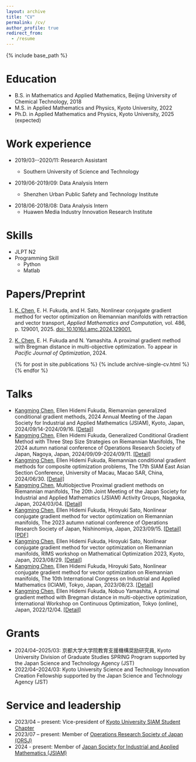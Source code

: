 ```yaml
---
layout: archive
title: "CV"
permalink: /cv/
author_profile: true
redirect_from:
  - /resume
---
```


{% include base_path %}

Education
======
* B.S. in Mathematics and Applied Mathematics, Beijing University of Chemical Technology, 2018
* M.S. in Applied Mathematics and Physics, Kyoto University, 2022
* Ph.D. in Applied Mathematics and Physics, Kyoto University, 2025 (expected)

Work experience
======
* 2019/03--2020/11: Research Assistant
  * Southern University of Science and Technology
  <!--  * Supervisor: Professor Yanglili-->
    
* 2019/06-2019/09: Data Analysis Intern
  * Shenzhen Urban Public Safety and Technology Institute
 <!-- * Collect and do the analysis of fire data.-->
 <!--  * Participated in the content analysis and visual design of "A Map of Urban Security".-->
* 2018/06-2018/08: Data Analysis Intern
  * Huawen Media Industry Innovation Research Institute
 <!--   * Collect data from the Internet, including textual and numerical data. Organize data, set indicators, analyze data, and form the results.-->

  
Skills
======
* JLPT N2
* Programming Skill
  * Python
  * Matlab

<!-- 
Publications
======
* Gong W, <u>Chen K</u>, Huggins T J, et al. Risk Evaluation Based on Variable Fuzzy Sets and Information Diffusion Method. Journal of Applied Mathematics and Physics, 2020, 8(5): 821-830.
* Huggins T J, <u>Chen K</u>, Gong W, et al. The razor in the waterfall: Using longitudinal data to sharpen the analysis of cascading disaster risk. IOP Conference Series: Earth and Environmental Science. IOP Publishing, 2020, 432(1): 012015. 
* Huggins T J, E F, <u>Chen K</u>, Gong W, Yang L. Infrastructural Aspects of Rain-Related Cascading Disasters: A Systematic Literature Review. Int J Environ Res Public Health. 2020, 17(14):5175.
 -->
 
Papers/Preprint
======
1) <u>K. Chen</u>, E. H. Fukuda, and H. Sato, Nonlinear conjugate gradient method for vector optimization on Riemannian manifolds with retraction and vector transport, *Applied Mathematics and Computation,* vol. 486, p. 129001, 2025. [doi: 10.1016/j.amc.2024.129001.](https://www.sciencedirect.com/science/article/pii/S0096300324004624)

2) <u>K. Chen</u>, E. H. Fukuda and N. Yamashita. A proximal gradient method with Bregman distance in multi-objective optimization. To appear in *Pacific Journal of Optimization*, 2024.


  <ul>{% for post in site.publications %}
    {% include archive-single-cv.html %}
  {% endfor %}</ul>
  
Talks
======
*  <u>Kangming Chen</u>, Ellen Hidemi Fukuda, Riemannian generalized conditional gradient methods, 2024 Annual Meeting of the Japan Society for Industrial and Applied Mathematics (JSIAM), Kyoto, Japan, 2024/09/14-2024/09/16. [[Detail]](https://jsiam.org/annual2024/) 
*  <u>Kangming Chen</u>, Ellen Hidemi Fukuda, Generalized Conditional Gradient Method with Three Step Size Strategies on Riemannian Manifolds, The 2024 autumn national conference of Operations Research Society of Japan, Nagoya, Japan, 2024/09/09-2024/09/11. [[Detail]](https://orsj.org/nc2024f/) 
*  <u>Kangming Chen</u>, Ellen Hidemi Fukuda, Riemannian conditional gradient methods for composite optimization problems, The 17th SIAM East Asian Section Conference, University of Macau, Macao SAR, China, 2024/06/30. [[Detail]](https://www.easiam2024.org/)
*  <u>Kangming Chen</u>, Multiobjective Proximal gradient methods on Riemannian manifolds, The 20th Joint Meeting of the Japan Society for Industrial and Applied Mathematics (JSIAM) Activity Groups, Nagaoka, Japan, 2024/03/04. [[Detail]](https://jsiam.org/union2024) 
*  <u>Kangming Chen</u>, Ellen Hidemi Fukuda, Hiroyuki Sato, Nonlinear conjugate gradient method for vector optimization on Riemannian manifolds, The 2023 autumn national conference of Operations Research Society of Japan, Nishinomiya, Japan, 2023/09/15. [[Detail]](https://orsj.org/nc2023f/) [[PDF]](https://kangming.tech/files/OR2023_Abstract_Chen_Kangming.pdf)
*  <u>Kangming Chen</u>, Ellen Hidemi Fukuda, Hiroyuki Sato, Nonlinear conjugate gradient method for vector optimization on Riemannian manifolds, RIMS workshop on Mathematical Optimization 2023, Kyoto, Japan, 2023/08/29. [[Detail]](http://infoshako.sk.tsukuba.ac.jp/~maiko/RIMS2023/)
*  <u>Kangming Chen</u>, Ellen Hidemi Fukuda, Hiroyuki Sato, Nonlinear conjugate gradient method for vector optimization on Riemannian manifolds, The 10th International Congress on Industrial and Applied Mathematics (ICIAM), Tokyo, Japan, 2023/08/23. [[Detail]](https://iciam2023.org/registered_data?id=01064)
*  <u>Kangming Chen</u>, Ellen Hidemi Fukuda, Nobuo Yamashita, A proximal gradient method with Bregman distance in multi-objective optimization, International Workshop on Continuous Optimization, Tokyo (online), Japan,  2022/12/04. [[Detail]](http://www.opt.c.titech.ac.jp/DecemberWorkshop/schedule.html)


<div style="display:none">
  <ul>{% for post in site.talks %}
    {% include archive-single-talk-cv.html %}
  {% endfor %}</ul>
</div>

Grants
======
* 2024/04–2025/03: 京都大学大学院教育支援機構奨励研究員, Kyoto University Division of Graduate Studies SPRING Program supported by the Japan Science and Technology Agency (JST)
* 2022/04–2024/03: Kyoto University Science and Technology Innovation Creation Fellowship supported by the Japan Science and Technology Agency (JST)


Service and leadership
======
* 2023/04 – present: Vice-president of [Kyoto University SIAM Student Chapter](https://sites.google.com/view/siam-sc-kyoto/)
* 2023/07 – present: Member of [Operations Research Society of Japan (ORSJ)](https://orsj.org/)
* 2024 - present: Member of [Japan Society for Industrial and Applied Mathematics (JSIAM)](https://jsiam.org/)
